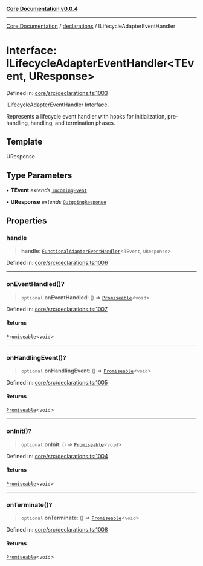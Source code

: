 [**Core Documentation v0.0.4**](../../README.md)

***

[Core Documentation](../../modules.md) / [declarations](../README.md) / ILifecycleAdapterEventHandler

# Interface: ILifecycleAdapterEventHandler\<TEvent, UResponse\>

Defined in: [core/src/declarations.ts:1003](https://github.com/stonemjs/core/blob/93efe04ef1a71ad6f49c3b315da54d45ace50f23/src/declarations.ts#L1003)

ILifecycleAdapterEventHandler Interface.

Represents a lifecycle event handler with hooks for initialization, pre-handling, handling, and termination phases.

## Template

UResponse

## Type Parameters

• **TEvent** *extends* [`IncomingEvent`](../../events/IncomingEvent/classes/IncomingEvent.md)

• **UResponse** *extends* [`OutgoingResponse`](../../events/OutgoingResponse/classes/OutgoingResponse.md)

## Properties

### handle

> **handle**: [`FunctionalAdapterEventHandler`](../type-aliases/FunctionalAdapterEventHandler.md)\<`TEvent`, `UResponse`\>

Defined in: [core/src/declarations.ts:1006](https://github.com/stonemjs/core/blob/93efe04ef1a71ad6f49c3b315da54d45ace50f23/src/declarations.ts#L1006)

***

### onEventHandled()?

> `optional` **onEventHandled**: () => [`Promiseable`](../type-aliases/Promiseable.md)\<`void`\>

Defined in: [core/src/declarations.ts:1007](https://github.com/stonemjs/core/blob/93efe04ef1a71ad6f49c3b315da54d45ace50f23/src/declarations.ts#L1007)

#### Returns

[`Promiseable`](../type-aliases/Promiseable.md)\<`void`\>

***

### onHandlingEvent()?

> `optional` **onHandlingEvent**: () => [`Promiseable`](../type-aliases/Promiseable.md)\<`void`\>

Defined in: [core/src/declarations.ts:1005](https://github.com/stonemjs/core/blob/93efe04ef1a71ad6f49c3b315da54d45ace50f23/src/declarations.ts#L1005)

#### Returns

[`Promiseable`](../type-aliases/Promiseable.md)\<`void`\>

***

### onInit()?

> `optional` **onInit**: () => [`Promiseable`](../type-aliases/Promiseable.md)\<`void`\>

Defined in: [core/src/declarations.ts:1004](https://github.com/stonemjs/core/blob/93efe04ef1a71ad6f49c3b315da54d45ace50f23/src/declarations.ts#L1004)

#### Returns

[`Promiseable`](../type-aliases/Promiseable.md)\<`void`\>

***

### onTerminate()?

> `optional` **onTerminate**: () => [`Promiseable`](../type-aliases/Promiseable.md)\<`void`\>

Defined in: [core/src/declarations.ts:1008](https://github.com/stonemjs/core/blob/93efe04ef1a71ad6f49c3b315da54d45ace50f23/src/declarations.ts#L1008)

#### Returns

[`Promiseable`](../type-aliases/Promiseable.md)\<`void`\>
